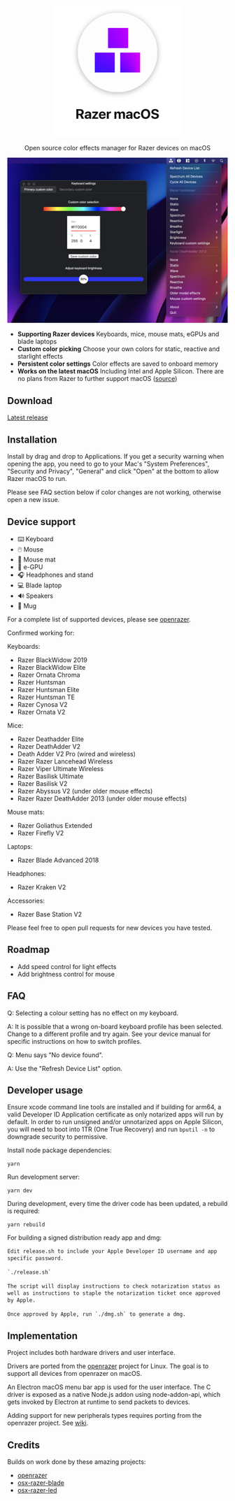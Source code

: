 <p align="center">
  <img src="resources/hero.png" alt="keyboard demo pic" />
  <p align="center">Open source color effects manager for Razer devices on macOS</p>
</p>

<p align="center">
  <img src="screenshots/dark.png">
</p>

- **Supporting Razer devices** Keyboards, mice, mouse mats, eGPUs and blade laptops
- **Custom color picking** Choose your own colors for static, reactive and starlight effects
- **Persistent color settings** Color effects are saved to onboard memory
- **Works on the latest macOS** Including Intel and Apple Silicon. There are no plans from Razer to further support macOS ([source](https://support.razer.com/articles/1543762911))

## Download

[Latest release](https://github.com/1kc/razer-macos/releases)

## Installation

Install by drag and drop to Applications.
If you get a security warning when opening the app, you need to go to your Mac's "System Preferences", "Security and Privacy", "General" and click "Open" at the bottom to allow Razer macOS to run.

Please see FAQ section below if color changes are not working, otherwise open a new issue.

## Device support

- ⌨️ Keyboard
- 🖱️ Mouse
- 📜 Mouse mat
- 🌈 e-GPU
- 🎧 Headphones and stand
- 💻 Blade laptop
- 🔊 Speakers
- 🍺 Mug

For a complete list of supported devices, please see [openrazer](https://openrazer.github.io).

Confirmed working for:

Keyboards:

- Razer BlackWidow 2019
- Razer BlackWidow Elite
- Razer Ornata Chroma
- Razer Huntsman
- Razer Huntsman Elite
- Razer Huntsman TE
- Razer Cynosa V2
- Razer Ornata V2

Mice:

- Razer Deathadder Elite
- Razer DeathAdder V2
- Death Adder V2 Pro (wired and wireless)
- Razer Razer Lancehead Wireless
- Razer Viper Ultimate Wireless
- Razer Basilisk Ultimate
- Razer Basilisk V2
- Razer Abyssus V2 (under older mouse effects)
- Razer Razer DeathAdder 2013 (under older mouse effects)

Mouse mats:

- Razer Goliathus Extended
- Razer Firefly V2

Laptops:

- Razer Blade Advanced 2018

Headphones:

- Razer Kraken V2

Accessories:

- Razer Base Station V2

Please feel free to open pull requests for new devices you have tested.

## Roadmap

- Add speed control for light effects
- Add brightness control for mouse

## FAQ

Q: Selecting a colour setting has no effect on my keyboard.

A: It is possible that a wrong on-board keyboard profile has been selected. Change to a different profile and try again. See your device manual for specific instructions on how to switch profiles.

Q: Menu says "No device found".

A: Use the "Refresh Device List" option.

## Developer usage

Ensure xcode command line tools are installed and if building for arm64, a valid Developer ID Application certificate as only notarized apps will run by default. In order to run unsigned and/or unnotarized apps on Apple Silicon, you will need to boot into 1TR (One True Recovery) and run `bputil -n` to downgrade security to permissive.

Install node package dependencies:

    yarn

Run development server:

    yarn dev

During development, every time the driver code has been updated, a rebuild is required:

    yarn rebuild

For building a signed distribution ready app and dmg:

    Edit release.sh to include your Apple Developer ID username and app specific password.

    `./release.sh`

    The script will display instructions to check notarization status as well as instructions to staple the notarization ticket once approved by Apple.

    Once approved by Apple, run `./dmg.sh` to generate a dmg.

## Implementation

Project includes both hardware drivers and user interface.

Drivers are ported from the [openrazer](https://github.com/openrazer/openrazer) project for Linux.
The goal is to support all devices from openrazer on macOS.

An Electron macOS menu bar app is used for the user interface.
The C driver is exposed as a native Node.js addon using node-addon-api, which gets invoked by Electron at runtime to send packets to devices.

Adding support for new peripherals types requires porting from the openrazer project. See [wiki](https://github.com/1kc/razer-macos/wiki).

## Credits

Builds on work done by these amazing projects:

- [openrazer](https://github.com/openrazer/openrazer)
- [osx-razer-blade](https://github.com/kprinssu/osx-razer-blade)
- [osx-razer-led](https://github.com/dylanparker/osx-razer-led)
